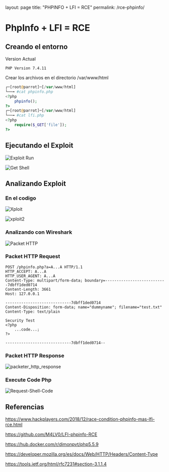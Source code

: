 layout: page
title: "PHPINFO + LFI = RCE"
permalink: /rce-phpinfo/

# PhpInfo + LFI = RCE

## Creando el entorno

Version Actual

	PHP Version 7.4.11

Crear los archivos en el directorio /var/www/html

```php
┌─[root@parrot]─[/var/www/html]
└──╼ #cat phpinfo.php 
<?php
	phpinfo();
?>
┌─[root@parrot]─[/var/www/html]
└──╼ #cat lfi.php 
<?php
	require($_GET['file']);
?>
```

## Ejecutando el Exploit

![Exploit Run](https://funkyimg.com/i/392Gg.png)

![Get Shell](https://funkyimg.com/i/392Gh.png)

## Analizando Exploit

### En el codigo

![Xploit](https://funkyimg.com/i/392Gi.png)

![xploit2](https://funkyimg.com/i/392Gj.png)

### Analizando con Wireshark

![Packet HTTP](https://funkyimg.com/i/392Gk.png)

### Packet HTTP Request

```
POST /phpinfo.php?a=A...A HTTP/1.1
HTTP_ACCEPT: A...A
HTTP_USER_AGENT: A...A
Content-Type: multipart/form-data; boundary=---------------------------7dbff1ded0714
Content-Length: 3661
Host: 127.0.0.1

-----------------------------7dbff1ded0714
Content-Disposition: form-data; name="dummyname"; filename="test.txt"
Content-Type: text/plain

Security Test
<?php
    ...code...;
?> 

-----------------------------7dbff1ded0714--
```

### Packet HTTP Response

![packeter_http_response](https://funkyimg.com/i/392Gm.png)

### Execute Code Php

![Request-Shell-Code](https://funkyimg.com/i/392Gn.png)



## Referencias

https://www.hackplayers.com/2018/12/race-condition-phpinfo-mas-lfi-rce.html

https://github.com/M4LV0/LFI-phpinfo-RCE

https://hub.docker.com/r/dimonpvt/php5.5.9

https://developer.mozilla.org/es/docs/Web/HTTP/Headers/Content-Type

https://tools.ietf.org/html/rfc7231#section-3.1.1.4

